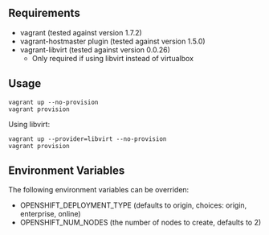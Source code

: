 Requirements
------------
- vagrant (tested against version 1.7.2)
- vagrant-hostmaster plugin (tested against version 1.5.0)
- vagrant-libvirt (tested against version 0.0.26)
  - Only required if using libvirt instead of virtualbox

Usage
-----
```
vagrant up --no-provision
vagrant provision
```

Using libvirt:
```
vagrant up --provider=libvirt --no-provision
vagrant provision
```

Environment Variables
---------------------
The following environment variables can be overriden:
- OPENSHIFT_DEPLOYMENT_TYPE (defaults to origin, choices: origin, enterprise, online)
- OPENSHIFT_NUM_NODES (the number of nodes to create, defaults to 2)
